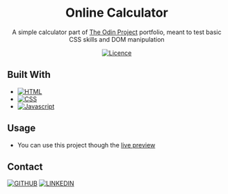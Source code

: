 <!-- SUMMARY -->
<div align="center">

# Online Calculator

A simple calculator part of [The Odin Project](https://www.theodinproject.com/) portfolio, meant to test basic CSS skills and DOM manipulation

[![Licence][license-shield]](./LICENSE)

</div>

<!-- BUILT WITH -->
## Built With

- [![HTML][html-shield]][html-url]
- [![CSS][css-shield]][css-url]
- [![Javascript][javascript-shield]][javascript-url]

<!-- USAGE -->
## Usage

- You can use this project though the [live preview](https://facundomunoz.github.io/online-calculator/)

<!-- CONTACT -->
## Contact
[![GITHUB][personal-shield]][personal-url] [![LINKEDIN][linkedin-shield]][linkedin-url]

<!-- MARKDOWN LINKS AND IMAGES -->
<!-- BUILT WITH -->
[html-shield]: https://img.shields.io/badge/HTML-%23E34F26.svg?style=for-the-badge&logo=html5&logoColor=white
[html-url]: https://developer.mozilla.org/en-US/docs/Web/HTML
[css-shield]: https://img.shields.io/badge/CSS-%231572B6.svg?style=for-the-badge&logo=css3&logoColor=white
[css-url]: https://developer.mozilla.org/en-US/docs/Web/CSS
[javascript-shield]: https://img.shields.io/badge/javascript-%23323330.svg?style=for-the-badge&logo=javascript&logoColor=%23F7DF1E
[javascript-url]: https://developer.mozilla.org/en-US/docs/Web/Javascript
<!-- LICENSE -->
[license-shield]: https://img.shields.io/github/license/Ileriayo/markdown-badges?style=for-the-badge
<!-- MY GITHUB -->
[personal-shield]: https://img.shields.io/badge/FACUNDO-MU%C3%91OZ-yellowgreen?style=for-the-badge
[personal-url]: https://github.com/facundoMunoz
<!-- MY LINKEDIN -->
[linkedin-shield]: https://img.shields.io/badge/linkedin-%230077B5.svg?style=for-the-badge&logo=linkedin&logoColor=white
[linkedin-url]: https://www.linkedin.com/in/facundomunozdev/
